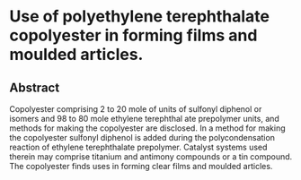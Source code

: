 # Use of polyethylene terephthalate copolyester in forming films and moulded articles.

## Abstract
Copolyester comprising 2 to 20 mole of units of sulfonyl diphenol or isomers and 98 to 80 mole ethylene terephthal ate prepolymer units, and methods for making the copolyester are disclosed. In a method for making the copolyester sulfonyl diphenol is added during the polycondensation reaction of ethylene terephthalate prepolymer. Catalyst systems used therein may comprise titanium and antimony compounds or a tin compound. The copolyester finds uses in forming clear films and moulded articles.